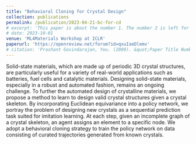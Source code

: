 ```yaml
---
title: "Behavioral Cloning for Crystal Design"
collection: publications
permalink: /publication/2023-04-21-bc-for-cd
# excerpt: 'This paper is about the number 1. The number 2 is left for future work.'
# date: 2023-10-01
venue: 'ML4Materials Workshop at ICLR'
paperurl: 'https://openreview.net/forum?id=qxuIaeDlemv'
# citation: 'Prashant Govindarajan, You. (2009). &quot;Paper Title Number 1.&quot; <i>Journal 1</i>. 1(1).'
---
```

Solid-state materials, which are made up of periodic 3D crystal structures, are particularly useful for a variety of real-world applications such as batteries, fuel cells and catalytic materials. Designing solid-state materials, especially in a robust and automated fashion, remains an ongoing challenge. To further the automated design of crystalline materials, we propose a method to learn to design valid crystal structures given a crystal skeleton. By incorporating Euclidean equivariance into a policy network, we portray the problem of designing new crystals as a sequential prediction task suited for imitation learning. At each step, given an incomplete graph of a crystal skeleton, an agent assigns an element to a specific node. We adopt a behavioral cloning strategy to train the policy network on data consisting of curated trajectories generated from known crystals.
<!-- [Download paper here](http://academicpages.github.io/files/paper1.pdf) -->

<!-- Recommended citation: Your Name, You. (2009). "Paper Title Number 1." <i>Journal 1</i>. 1(1). -->